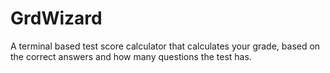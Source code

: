 # GrdWizard
A terminal based test score calculator that calculates your grade, based on the correct answers and how many questions the test has.
